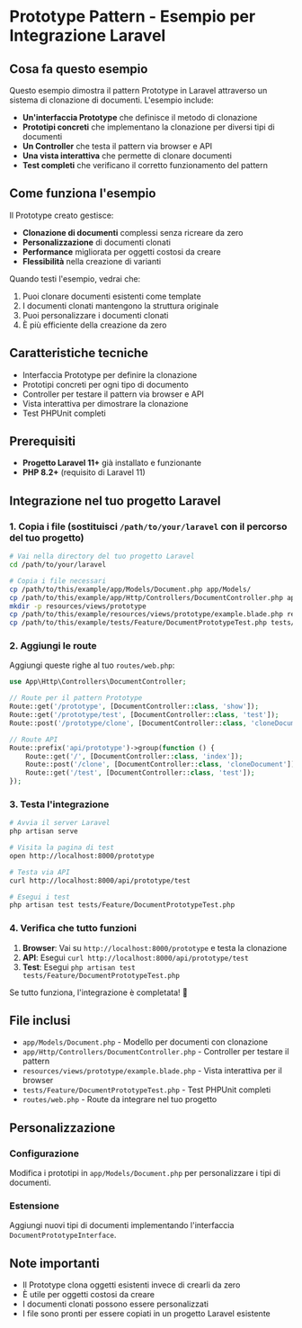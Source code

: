 # Prototype Pattern - Esempio per Integrazione Laravel

## Cosa fa questo esempio
Questo esempio dimostra il pattern Prototype in Laravel attraverso un sistema di clonazione di documenti. L'esempio include:

- **Un'interfaccia Prototype** che definisce il metodo di clonazione
- **Prototipi concreti** che implementano la clonazione per diversi tipi di documenti
- **Un Controller** che testa il pattern via browser e API
- **Una vista interattiva** che permette di clonare documenti
- **Test completi** che verificano il corretto funzionamento del pattern

## Come funziona l'esempio
Il Prototype creato gestisce:
- **Clonazione di documenti** complessi senza ricreare da zero
- **Personalizzazione** di documenti clonati
- **Performance** migliorata per oggetti costosi da creare
- **Flessibilità** nella creazione di varianti

Quando testi l'esempio, vedrai che:
1. Puoi clonare documenti esistenti come template
2. I documenti clonati mantengono la struttura originale
3. Puoi personalizzare i documenti clonati
4. È più efficiente della creazione da zero

## Caratteristiche tecniche
- Interfaccia Prototype per definire la clonazione
- Prototipi concreti per ogni tipo di documento
- Controller per testare il pattern via browser e API
- Vista interattiva per dimostrare la clonazione
- Test PHPUnit completi

## Prerequisiti
- **Progetto Laravel 11+** già installato e funzionante
- **PHP 8.2+** (requisito di Laravel 11)

## Integrazione nel tuo progetto Laravel

### 1. Copia i file (sostituisci `/path/to/your/laravel` con il percorso del tuo progetto)

```bash
# Vai nella directory del tuo progetto Laravel
cd /path/to/your/laravel

# Copia i file necessari
cp /path/to/this/example/app/Models/Document.php app/Models/
cp /path/to/this/example/app/Http/Controllers/DocumentController.php app/Http/Controllers/
mkdir -p resources/views/prototype
cp /path/to/this/example/resources/views/prototype/example.blade.php resources/views/prototype/
cp /path/to/this/example/tests/Feature/DocumentPrototypeTest.php tests/Feature/
```

### 2. Aggiungi le route

Aggiungi queste righe al tuo `routes/web.php`:

```php
use App\Http\Controllers\DocumentController;

// Route per il pattern Prototype
Route::get('/prototype', [DocumentController::class, 'show']);
Route::get('/prototype/test', [DocumentController::class, 'test']);
Route::post('/prototype/clone', [DocumentController::class, 'cloneDocument']);

// Route API
Route::prefix('api/prototype')->group(function () {
    Route::get('/', [DocumentController::class, 'index']);
    Route::post('/clone', [DocumentController::class, 'cloneDocument']);
    Route::get('/test', [DocumentController::class, 'test']);
});
```

### 3. Testa l'integrazione

```bash
# Avvia il server Laravel
php artisan serve

# Visita la pagina di test
open http://localhost:8000/prototype

# Testa via API
curl http://localhost:8000/api/prototype/test

# Esegui i test
php artisan test tests/Feature/DocumentPrototypeTest.php
```

### 4. Verifica che tutto funzioni

1. **Browser**: Vai su `http://localhost:8000/prototype` e testa la clonazione
2. **API**: Esegui `curl http://localhost:8000/api/prototype/test`
3. **Test**: Esegui `php artisan test tests/Feature/DocumentPrototypeTest.php`

Se tutto funziona, l'integrazione è completata! 🎉

## File inclusi

- `app/Models/Document.php` - Modello per documenti con clonazione
- `app/Http/Controllers/DocumentController.php` - Controller per testare il pattern
- `resources/views/prototype/example.blade.php` - Vista interattiva per il browser
- `tests/Feature/DocumentPrototypeTest.php` - Test PHPUnit completi
- `routes/web.php` - Route da integrare nel tuo progetto

## Personalizzazione

### Configurazione
Modifica i prototipi in `app/Models/Document.php` per personalizzare i tipi di documenti.

### Estensione
Aggiungi nuovi tipi di documenti implementando l'interfaccia `DocumentPrototypeInterface`.

## Note importanti
- Il Prototype clona oggetti esistenti invece di crearli da zero
- È utile per oggetti costosi da creare
- I documenti clonati possono essere personalizzati
- I file sono pronti per essere copiati in un progetto Laravel esistente
